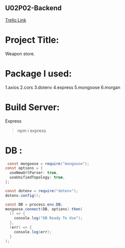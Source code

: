 ## U02P02-Backend
[ Trello Link](https://trello.com/b/KSMjsitI/backend)

# Project Title:
Weapon store.

# Package I used:
1.axios
2.cors
3.dotenv
4.express
5.mongoose
6.morgan

# Build Server:
Express

> npm i express

# DB :
```Java Secript
 const mongoose = require("mongoose");
const options = {
  useNewUrlParser: true,
  useUnifiedTopology: true,
};

const dotenv = require("dotenv");
dotenv.config();

const DB = process.env.DB;
mongoose.connect(DB, options).then(
  () => {
    console.log("DB Ready To Use");
  },
  (err) => {
    console.log(err);
  }
);
